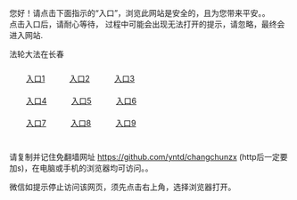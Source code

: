 您好！请点击下面指示的“入口”，浏览此网站是安全的，且为您带来平安。。 <br/>
点击入口后，请耐心等待， 过程中可能会出现无法打开的提示，请忽略，最终会进入网站. </br>

法轮大法在长春<br/>
<div style="padding:10px"><a style="margin:20px" target="_blank" href="https://d356stkkl8hrxr.cloudfront.net/2Qpsp?kcscv" id="ccLink1" rel="nofollow">入口1</a> <a target="_blank" style="margin:20px" href="https://d8l9y99v1s2bz.cloudfront.net/2Qpsp?jowssw" id="ccLink2" rel="nofollow">入口2</a> <a style="margin:20px" target="_blank" href="https://d3su0wwpnrn8nq.cloudfront.net/2Qpsp?fupivp" id="ccLink3" rel="nofollow">入口3</a></div>

<div style="padding:10px" ><a style="margin:20px" target="_blank" href="https://d356stkkl8hrxr.cloudfront.net/2Qpsp?kcscv" id="ccLink4" rel="nofollow">入口4</a> <a style="margin:20px" href="https://d8l9y99v1s2bz.cloudfront.net/2Qpsp?jowssw" target="_blank" id="ccLink5" rel="nofollow">入口5</a> <a style="margin:20px" href="https://d3su0wwpnrn8nq.cloudfront.net/2Qpsp?fupivp" target="_blank" id="ccLink6" rel="nofollow">入口6</a></div>

<div style="padding:10px"><a style="margin:20px" target="_blank" href="https://d356stkkl8hrxr.cloudfront.net/2Qpsp?kcscv" id="ccLink7" rel="nofollow">入口7</a> <a style="margin:20px" href="https://d8l9y99v1s2bz.cloudfront.net/2Qpsp?jowssw" target="_blank" id="ccLink8" rel="nofollow">入口8</a> <a style="margin:20px" target="_blank" href="https://d3su0wwpnrn8nq.cloudfront.net/2Qpsp?fupivp" id="ccLink9" rel="nofollow">入口9</a></div>

<br/>



请复制并记住免翻墙网址 https://github.com/yntd/changchunzx (http后一定要加s)，在电脑或手机的浏览器均可访问。。<br/>

微信如提示停止访问该网页，须先点击右上角，选择浏览器打开。
